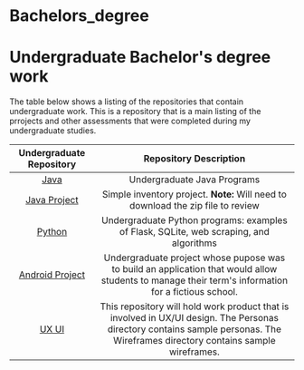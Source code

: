# Bachelors_degree

# Undergraduate Bachelor's degree work

The table below shows a listing of the repositories that contain undergraduate work. This is a repository that is a main listing of the prrojects and other assessments that were completed during my undergraduate studies.




|**Undergraduate Repository**|**Repository Description**| 
|:-----:|:-----:|
|[Java](https://github.com/HeinoPortfolio/Java) | Undergraduate Java Programs| 
|[Java Project](https://github.com/HeinoPortfolio/Java-Project)|Simple inventory project.  **Note:** Will need to download the zip file to review|
|[Python](https://github.com/HeinoPortfolio/Python)| Undergraduate Python programs: examples of Flask, SQLite, web scraping, and algorithms|
|[Android Project](https://github.com/HeinoPortfolio/AndroidProject)|Undergraduate project whose pupose was to build an application that would allow students to manage their term's information for a fictious school.|
|[UX UI](https://github.com/HeinoPortfolio/UX-UI)|This repository will hold work product that is involved in UX/UI design. The Personas directory contains sample personas. The Wireframes directory contains sample wireframes.|

